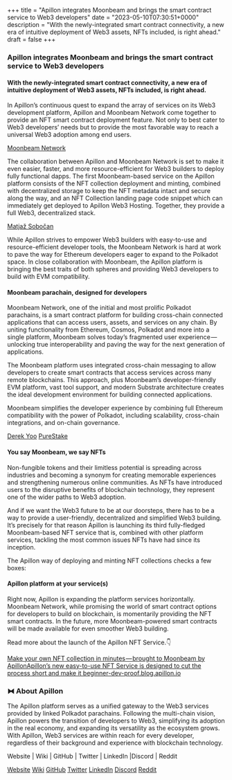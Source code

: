 +++
title = "Apillon integrates Moonbeam and brings the smart contract service to Web3 developers"
date = "2023-05-10T07:30:51+0000"
description = "With the newly-integrated smart contract connectivity, a new era of intuitive deployment of Web3 assets, NFTs included, is right ahead."
draft = false
+++

### Apillon integrates Moonbeam and brings the smart contract service to Web3 developers


#### With the newly-integrated smart contract connectivity, a new era of intuitive deployment of Web3 assets, NFTs included, is right ahead.


In Apillon’s continuous quest to expand the array of services on its Web3 development platform, Apillon and Moonbeam Network come together to provide an NFT smart contract deployment feature. Not only to best cater to Web3 developers’ needs but to provide the most favorable way to reach a universal Web3 adoption among end users.

[Moonbeam Network](https://moonbeam.network/)

The collaboration between Apillon and Moonbeam Network is set to make it even easier, faster, and more resource-efficient for Web3 builders to deploy fully functional dapps. The first Moonbeam-based service on the Apillon platform consists of the NFT collection deployment and minting, combined with decentralized storage to keep the NFT metadata intact and secure along the way, and an NFT Collection landing page code snippet which can immediately get deployed to Apillon Web3 Hosting. Together, they provide a full Web3, decentralized stack.

[Matjaž Sobočan](https://www.linkedin.com/in/matjazsobocan?miniProfileUrn=urn%3Ali%3Afs_miniProfile%3AACoAAAM8RSYBegjpViD-XAhQOAg2W4DIzAF0bME&lipi=urn%3Ali%3Apage%3Ad_flagship3_search_srp_all%3B9zSE%2FN2pRtOaAeIOsvle%2Bg%3D%3D)

While Apillon strives to empower Web3 builders with easy-to-use and resource-efficient developer tools, the Moonbeam Network is hard at work to pave the way for Ethereum developers eager to expand to the Polkadot space. In close collaboration with Moonbeam, the Apillon platform is bringing the best traits of both spheres and providing Web3 developers to build with EVM compatibility.


#### Moonbeam parachain, designed for developers


Moonbeam Network, one of the initial and most prolific Polkadot parachains, is a smart contract platform for building cross-chain connected applications that can access users, assets, and services on any chain. By uniting functionality from Ethereum, Cosmos, Polkadot and more into a single platform, Moonbeam solves today’s fragmented user experience — unlocking true interoperability and paving the way for the next generation of applications.


The Moonbeam platform uses integrated cross-chain messaging to allow developers to create smart contracts that access services across many remote blockchains. This approach, plus Moonbeam’s developer-friendly EVM platform, vast tool support, and modern Substrate architecture creates the ideal development environment for building connected applications.


Moonbeam simplifies the developer experience by combining full Ethereum compatibility with the power of Polkadot, including scalability, cross-chain integrations, and on-chain governance.

[Derek Yoo](https://www.linkedin.com/in/derek-yoo-8a050?miniProfileUrn=urn%3Ali%3Afs_miniProfile%3AACoAAAABmfgB02qH7gKSCAk1e6fSbc5bTwg_cQw&lipi=urn%3Ali%3Apage%3Ad_flagship3_search_srp_all%3BU905TsloRWKs0DIBcvYiJg%3D%3D)
[PureStake](https://www.purestake.com/)

#### You say Moonbeam, we say NFTs


Non-fungible tokens and their limitless potential is spreading across industries and becoming a synonym for creating memorable experiences and strengthening numerous online communities. As NFTs have introduced users to the disruptive benefits of blockchain technology, they represent one of the wider paths to Web3 adoption.


And if we want the Web3 future to be at our doorsteps, there has to be a way to provide a user-friendly, decentralized and simplified Web3 building. It’s precisely for that reason Apillon is launching its third fully-fledged Moonbeam-based NFT service that is, combined with other platform services, tackling the most common issues NFTs have had since its inception.


The Apillon way of deploying and minting NFT collections checks a few boxes:


#### Apillon platform at your service(s)


Right now, Apillon is expanding the platform services horizontally. Moonbeam Network, while promising the world of smart contract options for developers to build on blockchain, is momentarily providing the NFT smart contracts. In the future, more Moonbeam-powered smart contracts will be made available for even smoother Web3 building.


Read more about the launch of the Apillon NFT Service.👇

[Make your own NFT collection in minutes — brought to Moonbeam by ApillonApillon’s new easy-to-use NFT Service is designed to cut the process short and make it beginner-dev-proof.blog.apillon.io](https://blog.apillon.io/make-your-own-nft-collection-in-minutes-brought-to-moonbeam-by-apillon-538fdf34fc5)

### ⧓ About Apillon


The Apillon platform serves as a unified gateway to the Web3 services provided by linked Polkadot parachains. Following the multi-chain vision, Apillon powers the transition of developers to Web3, simplifying its adoption in the real economy, and expanding its versatility as the ecosystem grows. With Apillon, Web3 services are within reach for every developer, regardless of their background and experience with blockchain technology.


Website | Wiki | GitHub | Twitter | LinkedIn |Discord | Reddit

[Website](https://apillon.io/)
[Wiki](https://wiki.apillon.io/)
[GitHub](https://github.com/Apillon-web3)
[Twitter](https://twitter.com/apillon)
[LinkedIn](https://www.linkedin.com/company/apillon/)
[Discord](https://discord.gg/apillon)
[Reddit](https://www.reddit.com/r/apillon/)